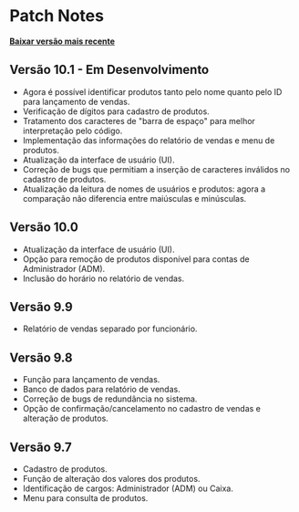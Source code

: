 # Patch Notes

[**Baixar versão mais recente**](https://github.com/micaiasviola/User-autentication-in-C/archive/refs/heads/main.zip)

## Versão 10.1 - Em Desenvolvimento

- Agora é possível identificar produtos tanto pelo nome quanto pelo ID para lançamento de vendas.
- Verificação de dígitos para cadastro de produtos.
- Tratamento dos caracteres de "barra de espaço" para melhor interpretação pelo código.
- Implementação das informações do relatório de vendas e menu de produtos.
- Atualização da interface de usuário (UI).
- Correção de bugs que permitiam a inserção de caracteres inválidos no cadastro de produtos.
- Atualização da leitura de nomes de usuários e produtos: agora a comparação não diferencia entre maiúsculas e minúsculas.

## Versão 10.0

- Atualização da interface de usuário (UI).
- Opção para remoção de produtos disponível para contas de Administrador (ADM).
- Inclusão do horário no relatório de vendas.

## Versão 9.9

- Relatório de vendas separado por funcionário.

## Versão 9.8

- Função para lançamento de vendas.
- Banco de dados para relatório de vendas.
- Correção de bugs de redundância no sistema.
- Opção de confirmação/cancelamento no cadastro de vendas e alteração de produtos.

## Versão 9.7

- Cadastro de produtos.
- Função de alteração dos valores dos produtos.
- Identificação de cargos: Administrador (ADM) ou Caixa.
- Menu para consulta de produtos.
